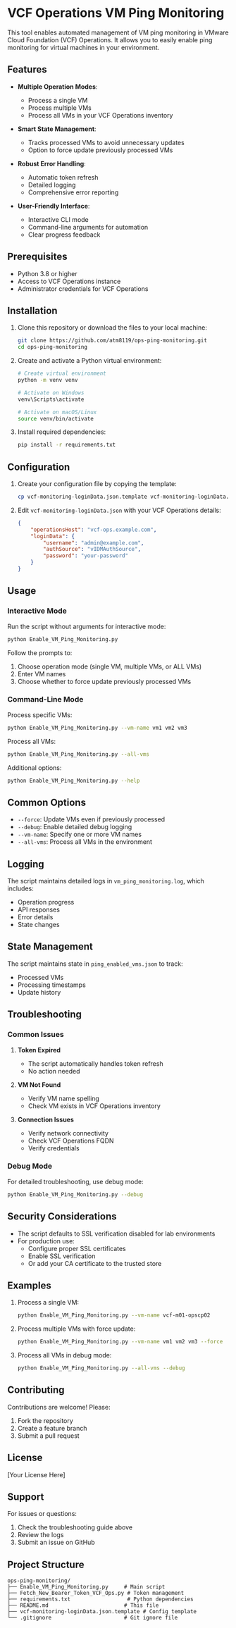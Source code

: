# VCF Operations VM Ping Monitoring

This tool enables automated management of VM ping monitoring in VMware Cloud Foundation (VCF) Operations. It allows you to easily enable ping monitoring for virtual machines in your environment.

## Features

- **Multiple Operation Modes**:
  - Process a single VM
  - Process multiple VMs
  - Process all VMs in your VCF Operations inventory

- **Smart State Management**:
  - Tracks processed VMs to avoid unnecessary updates
  - Option to force update previously processed VMs

- **Robust Error Handling**:
  - Automatic token refresh
  - Detailed logging
  - Comprehensive error reporting

- **User-Friendly Interface**:
  - Interactive CLI mode
  - Command-line arguments for automation
  - Clear progress feedback

## Prerequisites

- Python 3.8 or higher
- Access to VCF Operations instance
- Administrator credentials for VCF Operations

## Installation

1. Clone this repository or download the files to your local machine:
   ```bash
   git clone https://github.com/atm8119/ops-ping-monitoring.git
   cd ops-ping-monitoring
   ```

2. Create and activate a Python virtual environment:
   ```bash
   # Create virtual environment
   python -m venv venv

   # Activate on Windows
   venv\Scripts\activate

   # Activate on macOS/Linux
   source venv/bin/activate
   ```

3. Install required dependencies:
   ```bash
   pip install -r requirements.txt
   ```

## Configuration

1. Create your configuration file by copying the template:
   ```bash
   cp vcf-monitoring-loginData.json.template vcf-monitoring-loginData.json
   ```

2. Edit `vcf-monitoring-loginData.json` with your VCF Operations details:
   ```json
   {
       "operationsHost": "vcf-ops.example.com",
       "loginData": {
           "username": "admin@example.com",
           "authSource": "vIDMAuthSource",
           "password": "your-password"
       }
   }
   ```

## Usage

### Interactive Mode

Run the script without arguments for interactive mode:
```bash
python Enable_VM_Ping_Monitoring.py
```

Follow the prompts to:
1. Choose operation mode (single VM, multiple VMs, or ALL VMs)
2. Enter VM names
3. Choose whether to force update previously processed VMs

### Command-Line Mode

Process specific VMs:
```bash
python Enable_VM_Ping_Monitoring.py --vm-name vm1 vm2 vm3
```

Process all VMs:
```bash
python Enable_VM_Ping_Monitoring.py --all-vms
```

Additional options:
```bash
python Enable_VM_Ping_Monitoring.py --help
```

## Common Options

- `--force`: Update VMs even if previously processed
- `--debug`: Enable detailed debug logging
- `--vm-name`: Specify one or more VM names
- `--all-vms`: Process all VMs in the environment

## Logging

The script maintains detailed logs in `vm_ping_monitoring.log`, which includes:
- Operation progress
- API responses
- Error details
- State changes

## State Management

The script maintains state in `ping_enabled_vms.json` to track:
- Processed VMs
- Processing timestamps
- Update history

## Troubleshooting

### Common Issues

1. **Token Expired**
   - The script automatically handles token refresh
   - No action needed

2. **VM Not Found**
   - Verify VM name spelling
   - Check VM exists in VCF Operations inventory

3. **Connection Issues**
   - Verify network connectivity
   - Check VCF Operations FQDN
   - Verify credentials

### Debug Mode

For detailed troubleshooting, use debug mode:
```bash
python Enable_VM_Ping_Monitoring.py --debug
```

## Security Considerations

- The script defaults to SSL verification disabled for lab environments
- For production use:
  - Configure proper SSL certificates
  - Enable SSL verification
  - Or add your CA certificate to the trusted store

## Examples

1. Process a single VM:
   ```bash
   python Enable_VM_Ping_Monitoring.py --vm-name vcf-m01-opscp02
   ```

2. Process multiple VMs with force update:
   ```bash
   python Enable_VM_Ping_Monitoring.py --vm-name vm1 vm2 vm3 --force
   ```

3. Process all VMs in debug mode:
   ```bash
   python Enable_VM_Ping_Monitoring.py --all-vms --debug
   ```

## Contributing

Contributions are welcome! Please:
1. Fork the repository
2. Create a feature branch
3. Submit a pull request

## License

[Your License Here]

## Support

For issues or questions:
1. Check the troubleshooting guide above
2. Review the logs
3. Submit an issue on GitHub

## Project Structure
```
ops-ping-monitoring/
├── Enable_VM_Ping_Monitoring.py     # Main script
├── Fetch_New_Bearer_Token_VCF_Ops.py # Token management
├── requirements.txt                  # Python dependencies
├── README.md                        # This file
├── vcf-monitoring-loginData.json.template # Config template
└── .gitignore                       # Git ignore file
```
